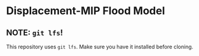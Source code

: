 # Displacement-MIP Flood Model

## NOTE: `git lfs`!

This repository uses `git lfs`.
Make sure you have it installed before cloning.
